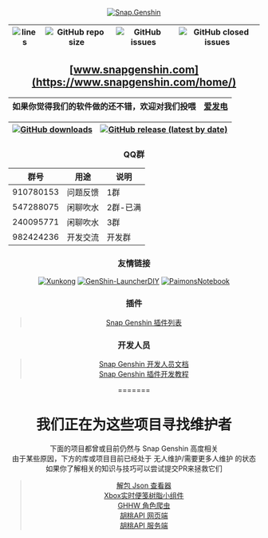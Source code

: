 <div align="center"> 

[![Snap.Genshin](https://socialify.git.ci/DGP-Studio/Snap.Genshin/image?description=1&font=Inter&forks=1&language=1&logo=https%3A%2F%2Fgithub.com%2FDGP-Studio%2FSnap.Genshin%2Fblob%2Fmain%2FDesign%2FSGLogo.png%3Fraw%3Dtrue&pattern=Signal&stargazers=1&theme=Dark)](https://github.com/DGP-Studio/Snap.Genshin/stargazers)

|![lines](https://img.shields.io/tokei/lines/github/DGP-Studio/Snap.Genshin?style=flat-square)|![GitHub repo size](https://img.shields.io/github/repo-size/DGP-Studio/Snap.Genshin?style=flat-square)|![GitHub issues](https://img.shields.io/github/issues/DGP-Studio/Snap.Genshin?style=flat-square)|![GitHub closed issues](https://img.shields.io/github/issues-closed/DGP-Studio/Snap.Genshin?style=flat-square)|
|-|-|-|-|

## [www.snapgenshin.com](https://www.snapgenshin.com/home/)

|如果你觉得我们的软件做的还不错，欢迎对我们投喂|[爱发电](https://afdian.net/@DismissedLight)|
|-|-|

|[![GitHub downloads](https://img.shields.io/github/downloads/DGP-Studio/Snap.Genshin/total?style=flat-square)](https://github.com/DGP-Studio/Snap.Genshin/releases)|[![GitHub release (latest by date)](https://img.shields.io/github/downloads/DGP-studio/Snap.Genshin/latest/total?style=flat-square)](https://github.com/DGP-Studio/Snap.Genshin/releases/latest)|
|-|-|

### QQ群

|群号|用途|说明|
|-|-|-|
|910780153|问题反馈|1群|
|547288075|闲聊吹水|2群-已满|
|240095771|闲聊吹水|3群|
|982424236|开发交流|开发群|

### 友情链接

[![Xunkong](https://img.shields.io/badge/Scighost-Xunkong-red/total?style=flat-square)](https://github.com/Scighost/Xunkong)
[![GenShin-LauncherDIY](https://img.shields.io/badge/DawnFz-GenShin_LauncherDIY-red/total?style=flat-square)](https://github.com/DawnFz/GenShin-LauncherDIY)
[![PaimonsNotebook](https://img.shields.io/badge/QooLianyi-PaimonsNotebook-red/total?style=flat-square)](https://github.com/QooLianyi/PaimonsNotebook)

### 插件

> [Snap Genshin 插件列表](/Plugins/README.md)


### 开发人员

> [Snap Genshin 开发人员文档](https://www.snapgenshin.com/development/DeveloperGuide.html)  
> [Snap Genshin 插件开发教程](https://www.snapgenshin.com/development/PluginTutorial.html)

=======

# **我们正在为这些项目寻找维护者**

下面的项目都曾或目前仍然与 Snap Genshin 高度相关  
由于某些原因，下方的库或项目目前已经处于 无人维护/需要更多人维护 的状态  
如果你了解相关的知识与技巧可以尝试提交PR来拯救它们

> [解包 Json 查看器](https://github.com/DGP-Studio/DGP.Genshin.DataViewer)  
> [Xbox实时便笺树脂小组件](https://github.com/DGP-Studio/DGP.Genshin.GamebarWidget)  
> [GHHW 角色爬虫](https://github.com/DGP-Studio/Crawler-ghhw)  
> [胡桃API 网页端](https://github.com/DGP-Studio/Snap.Genshin.HutaoWeb)  
> [胡桃API 服务端](https://github.com/DGP-Studio/Snap.Genshin.Website)  
</div>
